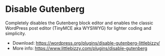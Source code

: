 # Disable Gutenberg

Completely disables the Gutenberg block editor and enables the classic WordPress post editor (TinyMCE aka WYSIWYG) for lighter coding and simplicity.

* Download: https://wordpress.org/plugins/disable-gutenberg-littlebizzy/
* More info: https://www.littlebizzy.com/plugins/disable-gutenberg
